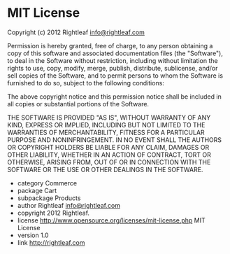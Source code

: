 MIT License
===========

Copyright (c) 2012 Rightleaf <info@rightleaf.com>

Permission is hereby granted, free of charge, to any person obtaining
a copy of this software and associated documentation files (the
"Software"), to deal in the Software without restriction, including
without limitation the rights to use, copy, modify, merge, publish,
distribute, sublicense, and/or sell copies of the Software, and to
permit persons to whom the Software is furnished to do so, subject to
the following conditions:

The above copyright notice and this permission notice shall be included
in all copies or substantial portions of the Software.

 THE SOFTWARE IS PROVIDED "AS IS", WITHOUT WARRANTY OF ANY KIND, EXPRESS
OR IMPLIED, INCLUDING BUT NOT LIMITED TO THE WARRANTIES OF
MERCHANTABILITY, FITNESS FOR A PARTICULAR PURPOSE AND NONINFRINGEMENT.
IN NO EVENT SHALL THE AUTHORS OR COPYRIGHT HOLDERS BE LIABLE FOR ANY
CLAIM, DAMAGES OR OTHER LIABILITY, WHETHER IN AN ACTION OF CONTRACT,
TORT OR OTHERWISE, ARISING FROM, OUT OF OR IN CONNECTION WITH THE
SOFTWARE OR THE USE OR OTHER DEALINGS IN THE SOFTWARE.

- category   Commerce
- package    Cart
- subpackage Products
- author     Rightleaf <info@rightleaf.com>
- copyright  2012 Rightleaf.
- license    http://www.opensource.org/licenses/mit-license.php  MIT License
- version    1.0
- link       http://rightleaf.com

